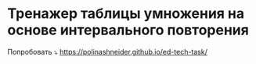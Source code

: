 # Тренажер таблицы умножения на основе интервального повторения

Попробовать ⤵️
https://polinashneider.github.io/ed-tech-task/

